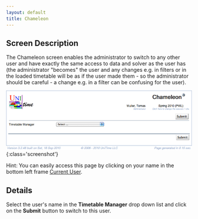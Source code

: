 ```yaml
---
layout: default
title: Chameleon
---
```



## Screen Description

The Chameleon screen enables the administrator to switch to any other user and have exactly the same access to data and solver as the user has (the administrator "becomes" the user and any changes e.g. in filters or in the loaded timetable will be as if the user made them - so the administrator should be careful - a change e.g. in a filter can be confusing for the user).

![Chameleon](images/chameleon-1.png){:class='screenshot'}

Hint: You can easily access this page by clicking on your name in the bottom left frame [Current User](current-user).

## Details

Select the user's name in the **Timetable Manager** drop down list and click on the **Submit** button to switch to this user.

